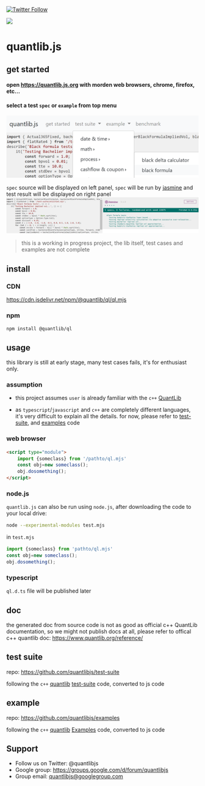 [![Twitter Follow](https://img.shields.io/twitter/follow/quantlibjs.svg?style=social&maxAge=3600)](https://twitter.com/quantlibjs)

[![](https://data.jsdelivr.com/v1/package/npm/@quantlib/ql/badge)](https://www.jsdelivr.com/package/npm/@quantlib/ql)

# quantlib.js

## get started

#### open https://quantlib.js.org with morden web browsers, chrome, firefox, etc...

#### select a test `spec` or `example` from top menu
![snap1](/64322073-6c73a980-cff4-11e9-9433-3928631538f4.png)

`spec` source will be displayed on left panel, `spec` will be run by [jasmine](https://github.com/jasmine/jasmine) and test result will be displayed on right panel
![snap2](/64322085-73022100-cff4-11e9-8a84-305e65405621.png)

>this is a working in progress project, the lib itself, test cases and examples are not complete


## install

### CDN
https://cdn.jsdelivr.net/npm/@quantlib/ql/ql.mjs

### npm
```
npm install @quantlib/ql
```

## usage

this library is still at early stage, many test cases fails, it's for enthusiast only.

### assumption

* this project assumes `user` is already familiar with the `c++` [QuantLib](https://github.com/lballabio/QuantLib)

* as `typescript`/`javascript` and `c++` are completely different languages, it's very difficult to explain all the details. for now, please refer to [test-suite](https://github.com/quantlibjs/test-suite), and [examples](https://github.com/quantlibjs/examples) code

### web browser

```html
<script type="module">
    import {someclass} from '/pathto/ql.mjs'
    const obj=new someclass();
    obj.dosomething();
</script>
```

### node.js
`quantlib.js` can also be run using `node.js`, after downloading the code to your local drive:

```sh
node --experimental-modules test.mjs
```

in `test.mjs`
```js
import {someclass} from 'pathto/ql.mjs'
const obj=new someclass();
obj.dosomething();
```

### typescript
`ql.d.ts` file will be published later

## doc

the generated doc from source code is not as good as official c++ QuantLib documentation, so we might not publish docs at all, please refer to offical c++ quantlib doc: https://www.quantlib.org/reference/

## test suite

repo: https://github.com/quantlibjs/test-suite

following the `c++` [quantlib](https://www.quantlib.org/) [test-suite](https://github.com/lballabio/QuantLib/tree/master/test-suite) code, converted to js code

## example

repo: https://github.com/quantlibjs/examples

following the `c++` [quantlib](https://www.quantlib.org/) [Examples](https://github.com/lballabio/QuantLib/tree/master/Examples) code, converted to js code

## Support
* Follow us on Twitter: @quantlibjs
* Google group: https://groups.google.com/d/forum/quantlibjs
* Group email: quantlibjs@googlegroup.com
